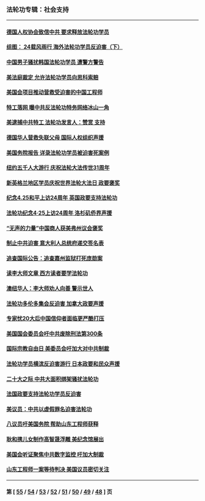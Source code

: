 ### 法轮功专辑：社会支持
---
#### [德国人权协会致信中共 要求释放法轮功学员](../../pages/nf4386/n14045330.md?08220430) 
#### [组图： 24载风雨行 海外法轮功学员反迫害（下）](../../pages/nf4386/n14030279.md?08220430) 
#### [中国男子骚扰韩国法轮功学员 遭警方警告](../../pages/nf4386/n14033245.md?08220430) 
#### [美法庭裁定 允许法轮功学员向思科索赔](../../pages/nf4386/n14030620.md?08220430) 
#### [美国会项目推动营救受迫害的中国工程师](../../pages/nf4386/n14019887.md?08220430) 
#### [特工落网 曝中共反法轮功特务网络冰山一角](../../pages/nf4386/n14006412.md?08220430) 
#### [美逮捕中共特工 法轮功发言人：赞赏 支持](../../pages/nf4386/n14005107.md?08220430) 
#### [德国华人营救失联父母 国际人权组织声援](../../pages/nf4386/n14002019.md?08220430) 
#### [美国务院报告 详录法轮功学员被迫害死案例](../../pages/nf4386/n13997752.md?08220430) 
#### [纽约五千人大游行 庆祝法轮大法传世31周年](../../pages/nf4386/n13995110.md?08220430) 
#### [新英格兰地区学员庆祝世界法轮大法日 政要褒奖](../../pages/nf4386/n13990800.md?08220430) 
#### [纪念4.25和平上访24周年 英国政要支持法轮功](../../pages/nf4386/n13984057.md?08220430) 
#### [法轮功纪念4·25上访24周年 洛杉矶侨界声援](../../pages/nf4386/n13978796.md?08220430) 
#### [“无声的力量”中国商人获美弗州议会褒奖](../../pages/nf4386/n13941208.md?08220430) 
#### [制止中共迫害 意大利人总统府递交签名表](../../pages/nf4386/n13933726.md?08220430) 
#### [追查国际公告：追查嘉州监狱打死庞勋案](../../pages/nf4386/n13933461.md?08220430) 
#### [读李大师文章 西方读者要学法轮功](../../pages/nf4386/n13925142.md?08220430) 
#### [澳纽华人：李大师劝人向善 警示世人](../../pages/nf4386/n13924146.md?08220430) 
#### [法轮功多伦多集会反迫害 加拿大政要声援](../../pages/nf4386/n13881303.md?08220430) 
#### [专家忧20大后中国信仰者面临更严酷打压](../../pages/nf4386/n13874993.md?08220430) 
#### [美国国会委员会吁中共废除刑法第300条](../../pages/nf4386/n13868121.md?08220430) 
#### [国际宗教自由日 美委员会吁加大对中共制裁](../../pages/nf4386/n13855021.md?08220430) 
#### [法轮功学员横滨反迫害游行 日本政要和民众声援](../../pages/nf4386/n13847132.md?08220430) 
#### [二十大之际 中共大面积绑架骚扰法轮功](../../pages/nf4386/n13846381.md?08220430) 
#### [法国政要支持法轮功学员反迫害](../../pages/nf4386/n13841970.md?08220430) 
#### [美议员：中共以虚假罪名迫害法轮功](../../pages/nf4386/n13841083.md?08220430) 
#### [八议员吁美国务院 帮助山东工程师获释](../../pages/nf4386/n13836379.md?08220430) 
#### [耿和携儿女制作高智晟浮雕 美纪念馆展出](../../pages/nf4386/n13829624.md?08220430) 
#### [美国会听证聚焦中共数字监控 吁加大制裁](../../pages/nf4386/n13825083.md?08220430) 
#### [山东工程师一案等待判决 美国议员密切关注](../../pages/nf4386/n13815065.md?08220430) 

---
#### 第 [ [55](./55.md?08220430) / [54](./54.md?08220430) / [53](./53.md?08220430) / [52](./52.md?08220430) / [51](./51.md?08220430) / [50](./50.md?08220430) / [49](./49.md?08220430) / [48](./48.md?08220430) ] 页

